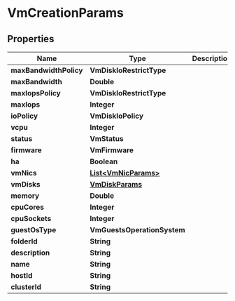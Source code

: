

# VmCreationParams


## Properties

Name | Type | Description | Notes
------------ | ------------- | ------------- | -------------
**maxBandwidthPolicy** | **VmDiskIoRestrictType** |  |  [optional]
**maxBandwidth** | **Double** |  |  [optional]
**maxIopsPolicy** | **VmDiskIoRestrictType** |  |  [optional]
**maxIops** | **Integer** |  |  [optional]
**ioPolicy** | **VmDiskIoPolicy** |  |  [optional]
**vcpu** | **Integer** |  | 
**status** | **VmStatus** |  | 
**firmware** | **VmFirmware** |  | 
**ha** | **Boolean** |  | 
**vmNics** | [**List&lt;VmNicParams&gt;**](VmNicParams.md) |  | 
**vmDisks** | [**VmDiskParams**](VmDiskParams.md) |  | 
**memory** | **Double** |  | 
**cpuCores** | **Integer** |  | 
**cpuSockets** | **Integer** |  | 
**guestOsType** | **VmGuestsOperationSystem** |  |  [optional]
**folderId** | **String** |  |  [optional]
**description** | **String** |  |  [optional]
**name** | **String** |  | 
**hostId** | **String** |  |  [optional]
**clusterId** | **String** |  | 



